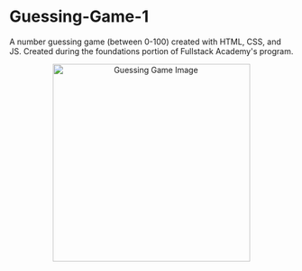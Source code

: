 # Guessing-Game-1
A number guessing game (between 0-100) created with HTML, CSS, and JS.
Created during the foundations portion of Fullstack Academy's program.

<p align="center">
  <img src="https://i.imgur.com/KOPeXOf.png" width="350" alt="Guessing Game Image">
</p>


